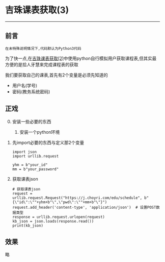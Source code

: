# 吉珠课表获取(3)

---
## 前言 ##

    在未特殊说明情况下,代码默认为Python3代码

为了快一点,在[吉珠课表获取(2)](getClassTable2.md)中使用python自行模拟用户获取课程表,但其实最方便的是拾人牙慧来完成课程表的获取

我们要获取自己的课表,首先有2个变量是必须先知道的
 - 用户名(学号)
 - 密码(教务系统密码)

## 正戏 ##
0. 安装一些必要的东西
    1. 安装一个python环境

1. 先import必要的东西与定义那2个变量
    ```
    import json
    import urllib.request
    
    yhm = b"your_id"
    mm = b"your_password"
    ```
    
2. 获取课表json
    ```
	# 获取课表json
	request = urllib.request.Request("https://j.choyri.com/edu/schedule", b"{\"id\":\""+yhm+b"\",\"pwd\":\""+mm+b"\"}")
	request.add_header('content-type', 'application/json')  # 设置POST数据类型
	response = urllib.request.urlopen(request)
	kb_json = json.loads(response.read())
	print(kb_json)
    ```
    
## 效果 ##
略
